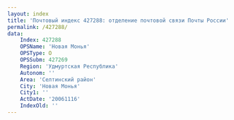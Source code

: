 ```yaml
---
layout: index
title: 'Почтовый индекс 427288: отделение почтовой связи Почты России'
permalink: /427288/
data:
    Index: 427288
    OPSName: 'Новая Монья'
    OPSType: О
    OPSSubm: 427269
    Region: 'Удмуртская Республика'
    Autonom: ''
    Area: 'Селтинский район'
    City: 'Новая Монья'
    City1: ''
    ActDate: '20061116'
    IndexOld: ''
---
```

